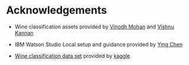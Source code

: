 # Acknowledgements

* Wine classification assets provided by [Vinodh Mohan](https://www.linkedin.com/in/vinodh-mohan/) and [Vishnu Kannan](https://www.linkedin.com/in/vishnukannan/)

* IBM Watson Studio Local setup and guidance provided by [Ying Chen](https://www.linkedin.com/in/ying-chen-in-sj/)

* [Wine classification data set](https://www.kaggle.com/brynja/wineuci) provided by [kaggle](https://www.kaggle.com/)
